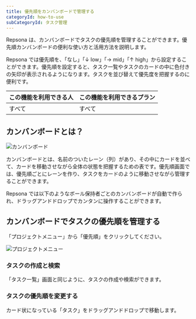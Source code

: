 ```yaml
---
title: 優先順をカンバンボードで管理する
categoryId: how-to-use
subCategoryId: タスク管理
---
```


Repsona は、カンバンボードでタスクの優先順を管理することができます。優先順カンバンボードの便利な使い方と活用方法を説明します。

Repsona では優先順を、「なし」「↓ low」「→ mid」「↑ high」から設定することができます。優先順を設定すると、タスク一覧やタスクのカードの中に色付きの矢印が表示されるようになります。タスクを並び替えて優先度を把握するのに便利です。

|この機能を利用できる人|この機能を利用できるプラン|
|---|---|
|すべて|すべて|

## カンバンボードとは？

![カンバンボード](/images/help/kanban.webp)

カンバンボードとは、名前のついたレーン（列）があり、その中にカードを並べて、カードを移動させながら全体の状態を把握するための表です。優先順画面では、優先順ごとにレーンを作り、タスクをカードのように移動させながら管理することができます。

Repsona では以下のようなボール保持者ごとのカンバンボードが自動で作られ、ドラッグアンドドロップでカンタンに操作することができます。

## カンバンボードでタスクの優先順を管理する

「プロジェクトメニュー」から「優先順」をクリックしてください。

![プロジェクトメニュー](/images/help/project-menu.ja.png)

### タスクの作成と検索

「タスク一覧」画面と同じように、タスクの作成や検索ができます。

### タスクの優先順を変更する

カード状になっている「タスク」をドラッグアンドドロップで移動します。
